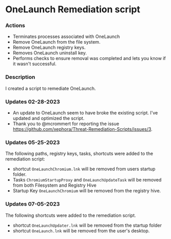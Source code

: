# OneLaunch Remediation script

### Actions
- Terminates processes associated with OneLaunch
- Remove OneLaunch from the file system.
- Remove OneLaunch registry keys.
- Removes OneLaunch uninstall key.
- Performs checks to ensure removal was completed and lets you know if it wasn't successful.

### Description

I created a script to remediate OneLaunch.

### Updates 02-28-2023

- An update to OneLaunch seem to have broke the existing script.  I've updated and optimized the script.
- Thank you to @mcrommert for reporting the issue https://github.com/xephora/Threat-Remediation-Scripts/issues/3. 

### Updates 05-25-2023

The following paths, registry keys, tasks, shortcuts were added to the remediation script:

- shortcut `OneLaunchChromium.lnk` will be removed from users startup folder.
- Tasks `ChromiumStartupProxy` and `OneLaunchUpdateTask` will be removed from both Filesystem and Registry Hive
- Startup Key `OneLaunchChromium` will be removed from the registry hive.

### Updates 07-05-2023

The following shortcuts were added to the remediation script.

- shortcut `OneLaunchUpdater.lnk` will be removed from the startup folder
- shortcut `OneLaunch.lnk` will be removed from the user's desktop.
